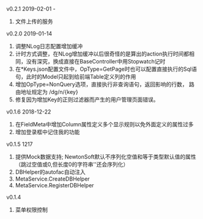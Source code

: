 ﻿v0.2.1 2019-02-01 -
1. 文件上传的服务

v0.2.0 2019-01-14
1. 调整NLog日志配置增加缓冲
2. 计时方式调整，在NLog增加缓冲以后很奇怪的是算出的action执行时间都相同，没有深究，换成直接在BaseController中用Stopwatch记时
3. 在*Keys.json配置文件中，OpType=GetPage时也可以配置直接执行的Sql语句，此时的Model只起到给前端Table定义列的作用
4. 增加OpType=NonQuery选项，直接执行非查询语句，返回影响的行数， 路由地址规定为 /dg/n/{key}
5. 修复因为增加Key的正则过滤器而产生的用户管理页面错误。

v0.1.6 2018-12-22
1. 在FieldMeta中增加Column属性定义多个显示规则以免外面定义的属性过多
2. 增加登录框中记住我的功能

v0.1.5 1217
1. 提供Mock数据支持; NewtonSoft默认不序列化空值和等于类型默认值的属性（跳过空值或0,但长度0的字符串''还会序列化）
2. DBHelper的autofac自动注入
3. MetaService.CreateDBHelper
4. MetaService.RegisterDBHelper
      
v0.1.4 
1. 菜单权限控制